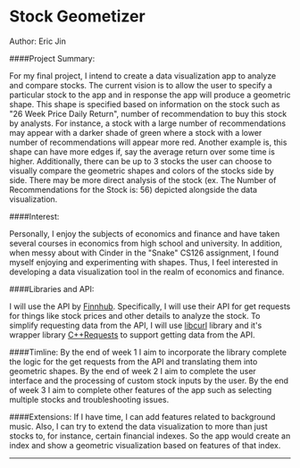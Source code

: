 # Stock Geometizer

Author: Eric Jin

####Project Summary:

For my final project, I intend to create a data visualization app to analyze and compare stocks. The current vision is
to allow the user to specify a particular stock to the app and in response the app will produce a geometric shape. This
shape is specified based on information on the stock such as "26 Week Price Daily Return", number of recommendation to
buy this stock by analysts. For instance, a stock with a large number of recommendations may appear with a darker shade
of green where a stock with a lower number of recommendations will appear more red. Another example is, this shape
can have more edges if, say the average return over some time is higher. Additionally, there can be up to 3 stocks the
user can choose to visually compare the geometric shapes and colors of the stocks side by side. There may be more direct
analysis of the stock (ex. The Number of Recommendations for the Stock is: 56) depicted alongside the data visualization.

####Interest:

Personally, I enjoy the subjects of economics and finance and have taken several courses in economics from high school
and university. In addition, when messy about with Cinder in the "Snake" CS126 assignment, I found myself enjoying and
experimenting with shapes. Thus, I feel interested in developing a data visualization tool in the realm of economics 
and finance.

####Libraries and API:

I will use the API by [Finnhub](https://finnhub.io/docs/api#quote). Specifically, I will use their API for get requests
for things like stock prices and other details to analyze the stock. To simplify requesting data from the API, I will
use [libcurl](https://curl.haxx.se/libcurl/) library and it's wrapper library 
[C++Requests](https://whoshuu.github.io/cpr/) to support getting data from the API.

####Timline:
By the end of week 1 I aim to incorporate the library complete the logic for the get requests from the API 
and translating them into geometric shapes. By the end of week 2 I aim to complete the user interface and the processing 
of custom stock inputs by the user. By the end of week 3 I aim to complete other features of the app such as selecting
multiple stocks and troubleshooting issues.

####Extensions:
If I have time, I can add features related to background music. Also, I can try to extend the data visualization to more
than just stocks to, for instance, certain financial indexes. So the app would create an index and show a 
geometric visualization
based on features of that index.

---

